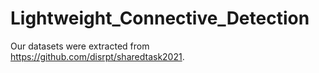 # Lightweight_Connective_Detection

Our datasets were extracted from https://github.com/disrpt/sharedtask2021.
